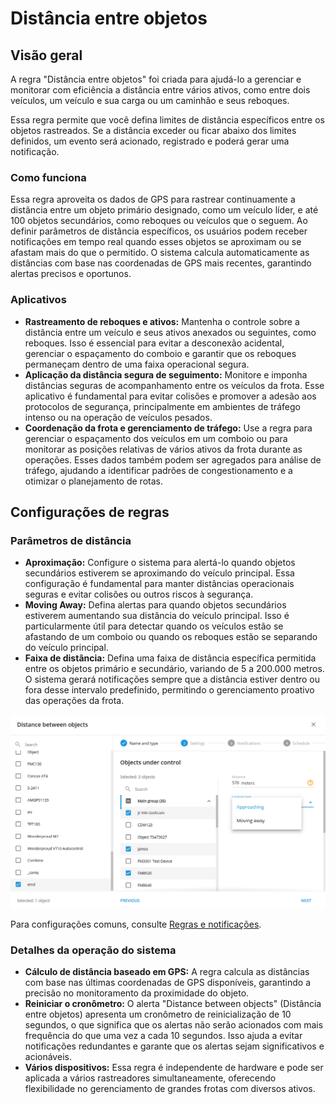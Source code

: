 # Distância entre objetos

## Visão geral

A regra "Distância entre objetos" foi criada para ajudá-lo a gerenciar e monitorar com eficiência a distância entre vários ativos, como entre dois veículos, um veículo e sua carga ou um caminhão e seus reboques.

Essa regra permite que você defina limites de distância específicos entre os objetos rastreados. Se a distância exceder ou ficar abaixo dos limites definidos, um evento será acionado, registrado e poderá gerar uma notificação.

### Como funciona

Essa regra aproveita os dados de GPS para rastrear continuamente a distância entre um objeto primário designado, como um veículo líder, e até 100 objetos secundários, como reboques ou veículos que o seguem. Ao definir parâmetros de distância específicos, os usuários podem receber notificações em tempo real quando esses objetos se aproximam ou se afastam mais do que o permitido. O sistema calcula automaticamente as distâncias com base nas coordenadas de GPS mais recentes, garantindo alertas precisos e oportunos.

### Aplicativos

- **Rastreamento de reboques e ativos:** Mantenha o controle sobre a distância entre um veículo e seus ativos anexados ou seguintes, como reboques. Isso é essencial para evitar a desconexão acidental, gerenciar o espaçamento do comboio e garantir que os reboques permaneçam dentro de uma faixa operacional segura.
- **Aplicação da distância segura de seguimento:** Monitore e imponha distâncias seguras de acompanhamento entre os veículos da frota. Esse aplicativo é fundamental para evitar colisões e promover a adesão aos protocolos de segurança, principalmente em ambientes de tráfego intenso ou na operação de veículos pesados.
- **Coordenação da frota e gerenciamento de tráfego:** Use a regra para gerenciar o espaçamento dos veículos em um comboio ou para monitorar as posições relativas de vários ativos da frota durante as operações. Esses dados também podem ser agregados para análise de tráfego, ajudando a identificar padrões de congestionamento e a otimizar o planejamento de rotas.

## Configurações de regras

### Parâmetros de distância

- **Aproximação:** Configure o sistema para alertá-lo quando objetos secundários estiverem se aproximando do veículo principal. Essa configuração é fundamental para manter distâncias operacionais seguras e evitar colisões ou outros riscos à segurança.
- **Moving Away:** Defina alertas para quando objetos secundários estiverem aumentando sua distância do veículo principal. Isso é particularmente útil para detectar quando os veículos estão se afastando de um comboio ou quando os reboques estão se separando do veículo principal.
- **Faixa de distância:** Defina uma faixa de distância específica permitida entre os objetos primário e secundário, variando de 5 a 200.000 metros. O sistema gerará notificações sempre que a distância estiver dentro ou fora desse intervalo predefinido, permitindo o gerenciamento proativo das operações da frota.

![image-20240813-221847.png](attachments/image-20240813-221847.png)

Para configurações comuns, consulte [Regras e notificações](../../regras-e-notificacoes.md).

### Detalhes da operação do sistema

- **Cálculo de distância baseado em GPS:** A regra calcula as distâncias com base nas últimas coordenadas de GPS disponíveis, garantindo a precisão no monitoramento da proximidade do objeto.
- **Reiniciar o cronômetro:** O alerta "Distance between objects" (Distância entre objetos) apresenta um cronômetro de reinicialização de 10 segundos, o que significa que os alertas não serão acionados com mais frequência do que uma vez a cada 10 segundos. Isso ajuda a evitar notificações redundantes e garante que os alertas sejam significativos e acionáveis.
- **Vários dispositivos:** Essa regra é independente de hardware e pode ser aplicada a vários rastreadores simultaneamente, oferecendo flexibilidade no gerenciamento de grandes frotas com diversos ativos.